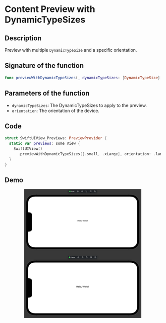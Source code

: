 # Content Preview with DynamicTypeSizes

## Description
Preview with multiple `DynamicTypeSize` and a specific orientation.

## Signature of the function
```swift
func previewWithDynamicTypeSizes(_ dynamicTypeSizes: [DynamicTypeSize] = DynamicTypeSize.allCases, orientation: InterfaceOrientation = .portrait) -> some View
```

## Parameters of the function
- `dynamicTypeSizes`: The DynamicTypeSizes to apply to the preview.
- `orientation`: The orientation of the device.

## Code
```swift
struct SwiftUIView_Previews: PreviewProvider {
  static var previews: some View {
    SwiftUIView()
      .previewWithDynamicTypeSizes([.small, .xLarge], orientation: .landscapeRight)
  }
}
```

## Demo
<p align="center">
  <img src="/Documentation/Assets/ContentWithDynamicTypeSizes.png" width="75%">
</p>